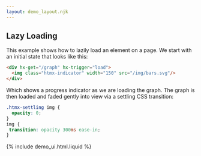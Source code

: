 ```yaml
---
layout: demo_layout.njk
---
```

        
## Lazy Loading

This example shows how to lazily load an element on a page.  We start with an initial
state that looks like this:

```html
<div hx-get="/graph" hx-trigger="load">
  <img class="htmx-indicator" width="150" src="/img/bars.svg"/>
</div>
```

Which shows a progress indicator as we are loading the graph.  The graph is then
loaded and faded gently into view via a settling CSS transition:

```css
.htmx-settling img {
  opacity: 0;
}
img {
 transition: opacity 300ms ease-in;
}
```

<style>
.htmx-settling img {
  opacity: 0;
}
img {
 transition: opacity 300ms ease-in;
}
</style>

{% include demo_ui.html.liquid %}

<script>
    server.autoRespondAfter = 2000; // longer response for more drama

    //=========================================================================
    // Fake Server Side Code
    //=========================================================================

    // routes
    init("/demo", function(request, params){
      return lazyTemplate();
    });
    
    onGet("/graph", function(request, params){
      return "<img  src='/img/tokyo.png'>";
    });
    
    // templates
    function lazyTemplate(page) {
      return `<div hx-get="/graph" hx-trigger="load">
  <img class="htmx-indicator" width="120" src="/img/bars.svg"/>
</div>`;
    }
</script>
